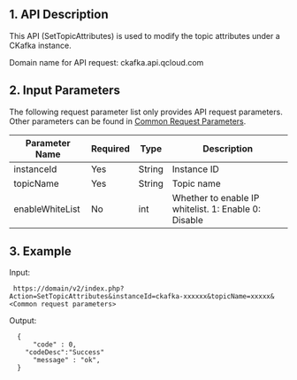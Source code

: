 ## 1. API Description

This API (SetTopicAttributes) is used to modify the topic attributes under a CKafka instance.

Domain name for API request: ckafka.api.qcloud.com

## 2. Input Parameters

The following request parameter list only provides API request parameters. Other parameters can be found in [Common Request Parameters](https://intl.cloud.tencent.com/doc/api/431/5883).

| Parameter Name | Required | Type | Description |
| --- | --- | --- | --- |
| instanceId | Yes | String | Instance ID |
| topicName | Yes | String | Topic name |
| enableWhiteList | No | int | Whether to enable IP whitelist. 1: Enable 0: Disable |


## 3. Example

Input:

```
 https://domain/v2/index.php?Action=SetTopicAttributes&instanceId=ckafka-xxxxxx&topicName=xxxxx&<Common request parameters>
```

Output:

```
  {
      "code" : 0,
	"codeDesc":"Success"
      "message" : "ok",
  }

```
